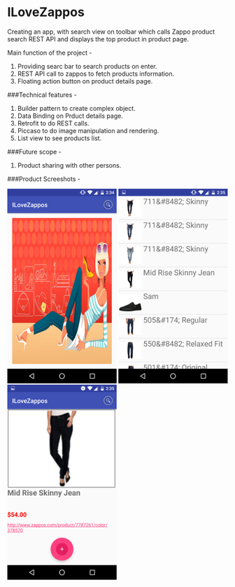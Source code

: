 # ILoveZappos

Creating an app, with search view on toolbar which calls Zappo product search REST API
and displays the top product in product page.

Main function of the project -

1. Providing searc bar to search products on enter.
2. REST API call to zappos to fetch products information.
3. Floating action button on product details page.

###Technical features -

1. Builder pattern to create complex object.
2. Data Binding on Prduct details page.
3. Retrofit to do REST calls.
4. Piccaso to do image manipulation and rendering.
5. List view to see products list.


###Future scope -
1. Product sharing with other persons.

###Product Screeshots -


<img src=https://raw.githubusercontent.com/raviprakashmishra/ILoveZappos/master/app/imagescreenshots/Screenshot_20170208-023444.png width="250"/>

<img src=https://raw.githubusercontent.com/raviprakashmishra/ILoveZappos/master/app/imagescreenshots/Screenshot_20170208-023504.png width="250"/>

<img src=https://raw.githubusercontent.com/raviprakashmishra/ILoveZappos/master/app/imagescreenshots/Screenshot_20170208-023522.png width="250"/>

